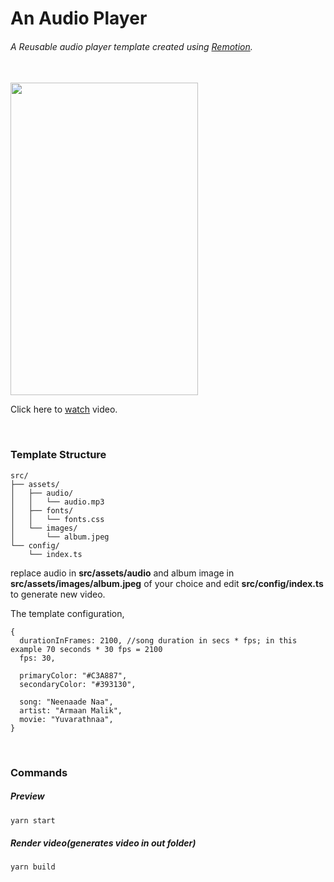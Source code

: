 # An Audio Player

###### A Reusable audio player template created using <a href="https://www.remotion.dev/">Remotion</a>.
<br/>
<img width="300" height="500" src="https://raw.githubusercontent.com/varunpbardwaj/remotion-audio-player-template/main/src/assets/images/cover.png">

Click here to <a href="https://bardwaj.me/remotion/neenaadena">watch</a> video.

<br />

### Template Structure

```
src/
├── assets/
│   ├── audio/
│   │   └── audio.mp3
│   ├── fonts/
│   │   └── fonts.css
│   └── images/
│       └── album.jpeg
└── config/
    └── index.ts
```

replace audio in <b>src/assets/audio</b> and album image in <b>src/assets/images/album.jpeg</b> of your choice and edit <b>src/config/index.ts</b> to generate new video.

The template configuration,

```
{
  durationInFrames: 2100, //song duration in secs * fps; in this example 70 seconds * 30 fps = 2100
  fps: 30,

  primaryColor: "#C3A887",
  secondaryColor: "#393130",

  song: "Neenaade Naa",
  artist: "Armaan Malik",
  movie: "Yuvarathnaa",
}
```

<br />

### Commands

##### Preview
```bash
yarn start
```
##### Render video(generates video in out folder)
```bash
yarn build
```

<br />


